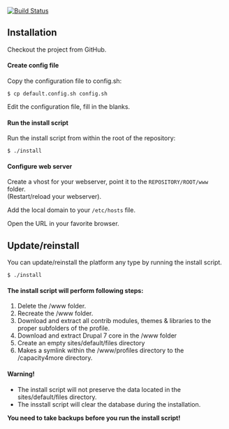 [![Build Status](https://travis-ci.org/capacity4dev/capacity4more.png?branch=master)](https://travis-ci.org/capacity4dev/capacity4more)

## Installation

Checkout the project from GitHub.

#### Create config file

Copy the configuration file to config.sh:

	$ cp default.config.sh config.sh 

Edit the configuration file, fill in the blanks.


#### Run the install script

Run the install script from within the root of the repository:

	$ ./install
	
	
#### Configure web server

Create a vhost for your webserver, point it to the `REPOSITORY/ROOT/www` folder.  
(Restart/reload your webserver).

Add the local domain to your ```/etc/hosts``` file.

Open the URL in your favorite browser.



## Update/reinstall

You can update/reinstall the platform any type by running the install script.

	$ ./install
	
#### The install script will perform following steps:

1. Delete the /www folder.
2. Recreate the /www folder.
3. Download and extract all contrib modules, themes & libraries to the proper subfolders of the profile.
4. Download and extract Drupal 7 core in the /www folder
5. Create an empty sites/default/files directory
6. Makes a symlink within the /www/profiles directory to the /capacity4more directory.

#### Warning!

* The install script will not preserve the data located in the sites/default/files directory.
* The insstall script will clear the database during the installation.

**You need to take backups before you run the install script!**





